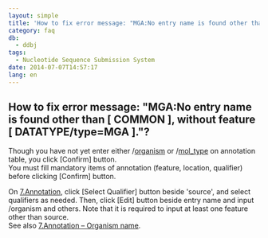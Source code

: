 ```yaml
---
layout: simple
title: 'How to fix error message: "MGA:No entry name is found other than [ COMMON ], without feature [ DATATYPE/type=MGA ]."?'
category: faq
db:
  - ddbj
tags: 
  - Nucleotide Sequence Submission System
date: 2014-07-07T14:57:17
lang: en
---
```


## How to fix error message: "MGA:No entry name is found other than [ COMMON ], without feature [ DATATYPE/type=MGA ]."?

<p>Though you have not yet enter either /<a href="/ddbj/qualifiers-e.html#organism">organism</a> or /<a href="/ddbj/qualifiers-e.html#mol_type">mol_type</a> on annotation table, you click [Confirm] button. <br>You must fill mandatory items of annotation (feature, location, qualifier) before clicking [Confirm] button. </p>
<p>On <a href="/ddbj/web-submission-help-e.html#flow-7">7.Annotation</a>, click [Select Qualifier] button beside 'source', and select qualifiers as needed. Then, click [Edit] button beside entry name and input /organism and others. Note that it is required to input at least one feature other than source. <br>See also <a href="/ddbj/web-submission-help-e.html#flow-7-4">7.Annotation – Organism name</a>. </p>
